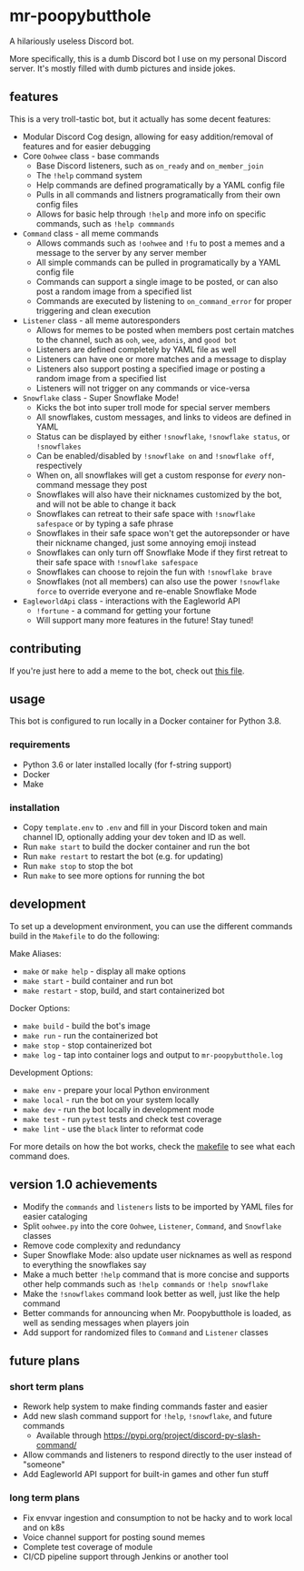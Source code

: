 # mr-poopybutthole

A hilariously useless Discord bot.

More specifically, this is a dumb Discord bot I use on my personal Discord server. It's mostly filled with dumb pictures and inside jokes.

## features

This is a very troll-tastic bot, but it actually has some decent features:

- Modular Discord Cog design, allowing for easy addition/removal of features and for easier debugging
- Core `Oohwee` class - base commands
  - Base Discord listeners, such as `on_ready` and `on_member_join`
  - The `!help` command system
  - Help commands are defined programatically by a YAML config file
  - Pulls in all commands and listners programatically from their own config files
  - Allows for basic help through `!help` and more info on specific commands, such as `!help commmands`
- `Command` class - all meme commands
  - Allows commands such as `!oohwee` and `!fu` to post a memes and a message to the server by any server member
  - All simple commands can be pulled in programatically by a YAML config file
  - Commands can support a single image to be posted, or can also post a random image from a specified list
  - Commands are executed by listening to `on_command_error` for proper triggering and clean execution
- `Listener` class - all meme autoresponders
  - Allows for memes to be posted when members post certain matches to the channel, such as `ooh`, `wee`, `adonis`, and `good bot`
  - Listeners are defined completely by YAML file as well
  - Listeners can have one or more matches and a message to display
  - Listeners also support posting a specified image or posting a random image from a specified list
  - Listeners will not trigger on any commands or vice-versa
- `Snowflake` class - Super Snowflake Mode!
  - Kicks the bot into super troll mode for special server members
  - All snowflakes, custom messages, and links to videos are defined in YAML
  - Status can be displayed by either `!snowflake`, `!snowflake status`, or `!snowflakes`
  - Can be enabled/disabled by `!snowflake on` and `!snowflake off`, respectively
  - When on, all snowflakes will get a custom response for _every_ non-command message they post
  - Snowflakes will also have their nicknames customized by the bot, and will not be able to change it back
  - Snowflakes can retreat to their safe space with `!snowflake safespace` or by typing a safe phrase
  - Snowflakes in their safe space won't get the autorepsonder or have their nickname changed, just some annoying emoji instead
  - Snowflakes can only turn off Snowflake Mode if they first retreat to their safe space with `!snowflake safespace`
  - Snowflakes can choose to rejoin the fun with `!snowflake brave`
  - Snowflakes (not all members) can also use the power `!snowflake force` to override everyone and re-enable Snowflake Mode
- `EagleworldApi` class - interactions with the Eagleworld API
  - `!fortune` - a command for getting your fortune
  - Will support many more features in the future! Stay tuned!

## contributing

If you're just here to add a meme to the bot, check out [this file](CONTRIBUTING.md).

## usage

This bot is configured to run locally in a Docker container for Python 3.8.

### requirements

- Python 3.6 or later installed locally (for f-string support)
- Docker
- Make

### installation

- Copy `template.env` to `.env` and fill in your Discord token and main channel ID, optionally adding your dev token and ID as well.
- Run `make start` to build the docker container and run the bot
- Run `make restart` to restart the bot (e.g. for updating)
- Run `make stop` to stop the bot
- Run `make` to see more options for running the bot

## development

To set up a development environment, you can use the different commands build in the `Makefile` to do the following:

Make Aliases:

- `make` or `make help` - display all make options
- `make start` - build container and run bot
- `make restart` - stop, build, and start containerized bot

Docker Options:

- `make build` - build the bot's image
- `make run` - run the containerized bot
- `make stop` - stop containerized bot
- `make log` - tap into container logs and output to `mr-poopybutthole.log`

Development Options:

- `make env` - prepare your local Python environment
- `make local` - run the bot on your system locally
- `make dev` - run the bot locally in development mode
- `make test` - run `pytest` tests and check test coverage
- `make lint` - use the `black` linter to reformat code

For more details on how the bot works, check the [makefile](Makefile) to see what each command does.

## version 1.0 achievements

- Modify the `commands` and `listeners` lists to be imported by YAML files for easier cataloging
- Split `oohwee.py` into the core `Oohwee`, `Listener`, `Command`, and `Snowflake` classes
- Remove code complexity and redundancy
- Super Snowflake Mode: also update user nicknames as well as respond to everything the snowflakes say
- Make a much better `!help` command that is more concise and supports other help commands such as `!help commands` or `!help snowflake`
- Make the `!snowflakes` command look better as well, just like the help command
- Better commands for announcing when Mr. Poopybutthole is loaded, as well as sending messages when players join
- Add support for randomized files to `Command` and `Listener` classes

## future plans

### short term plans

- Rework help system to make finding commands faster and easier
- Add new slash command support for `!help`, `!snowflake`, and future commands
  - Available through <https://pypi.org/project/discord-py-slash-command/>
- Allow commands and listeners to respond directly to the user instead of "someone"
- Add Eagleworld API support for built-in games and other fun stuff

### long term plans

- Fix envvar ingestion and consumption to not be hacky and to work local and on k8s
- Voice channel support for posting sound memes
- Complete test coverage of module
- CI/CD pipeline support through Jenkins or another tool
